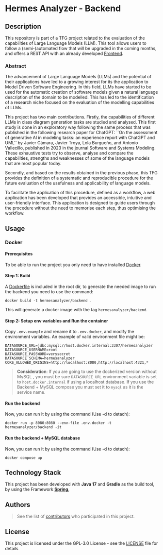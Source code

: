 # Hermes Analyzer - Backend

## Description

This repository is part of a TFG project related to the evaluation of the capabilities of Large Language Models (LLM).
This tool allows users to follow a (semi-)automated flow that will be upgraded in the coming months, and offers a REST
API with an already developed [Frontend](https://github.com/atenearesearchgroup/llm-evaluator-frontend).

### Abstract

The advancement of Large Language Models (LLMs) and the potential of their applications have led to a growing interest
for its the application to Model Driven Software Engineering. In this field, LLMs have started to be used for the
automatic creation of software models given a natural language description of the domain to be modelled. This has led to
the identification of a research niche focused on the evaluation of the modelling capabilities of LLMs.

This project has two main contributions. Firstly, the capabilities of different LLMs in class diagram generation tasks
are studied and analysed. This first study is done in an exploratory way following the same process that was published
in the following research paper for ChatGPT: ``On the assessment of generative AI in modeling tasks: an experience
report with ChatGPT and UML'' by Javier Cámara, Javier Troya, Lola Burgueño, and Antonio Vallecillo, published in 2023
in the journal Software and Systems Modeling. These exhaustive tests try to observe, analyse and compare the
capabilities, strengths and weaknesses of some of the language models that are most popular today.

Secondly, and based on the results obtained in the previous phase, this TFG provides the definition of a systematic and
reproducible procedure for the future evaluation of the usefulness and applicability of language models.

To facilitate the application of this procedure, defined as a workflow, a web application has been developed that
provides an accessible, intuitive and user-friendly interface. This application is designed to guide users through the
procedure without the need to memorise each step, thus optimising the workflow.

## Usage

### Docker

#### Prerequisites

To be able to run the project you only need to have installed [Docker](https://www.docker.com).

#### Step 1: Build

A [Dockerfile](https://github.com/atenearesearchgroup/llm-evaluator-backend/blob/master/Dockerfile) is included in the
root dir, to generate the needed image to run the backend you need to use the command:

```
docker build -t hermesanalyzer/backend .
```

This will generate a docker image with the tag `hermesanalyzer/backend`.

#### Step 2: Setup env variables and Run the container

Copy ``.env.example`` and rename it to ``.env.docker``, and modify the environment variables. An example of valid
environment file might be:

```
DATASOURCE_URL=jdbc:mysql://host.docker.internal:3307/hermesanalyzer
DATASOURCE_USERNAME=root
DATASOURCE_PASSWORD=verysecret
DATASOURCE_SCHEMA=hermesanalyzer
CORS_ALLOWED_ORIGINS=http://localhost:8080,http://localhost:4321,*
```

> **Consideration**: If you are going to use the dockerized version without MySQL , you must be sure ``DATASOURCE_URL``
> environment variable is set to ``host.docker.internal`` if using a localhost database. If you use the Backend + MySQL
> compose you must set it to ``mysql`` as it is the service name.

#### Run the backend

Now, you can run it by using the command (Use -d to detach):

```
docker run -p 8080:8080 --env-file .env.docker -t hermesanalyzer/backend -it
```

#### Run the backend + MySQL database

Now, you can run it by using the command (Use -d to detach):

```
docker compose up
```

## Technology Stack

This project has been developed with **Java 17** and **Gradle** as the build tool, by using the Framework **[Spring](https://spring.io)**,

## Authors

> See the list of [contributors](https://github.com/atenearesearchgroup/llm-evaluator-backend/graphs/contributors) who
> participated in this project.

## License

This project is licensed under the GPL-3.0 License - see the [LICENSE](./LICENSE) file for details
